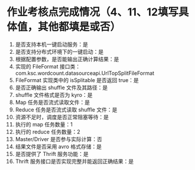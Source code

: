 # 作业考核点完成情况（4、11、12填写具体值，其他都填是或否）
1. 是否支持本机一键启动服务：是
2. 是否支持分布式环境下的一键启动：是
3. 根据配置参数，是否能输出正确计算结果：是
4. 实现的 FileFormat 接口类：com.ksc.wordcount.datasourceapi.UrlTopSplitFileFormat
5. FileFormat 实现类中的 isSplitable 是否返回 true：是
6. 是否正确输出 shuffle 文件及其路径：是
7. shuffle 文件格式是否为 kyro：是
8. Map 任务是否流式读取文件：是
9. Reduce 任务是否流式读取 shuffle 文件：是
10. 资源不足时，调度是否正常阻塞等待：是
11. 执行的 map 任务数量：1
12. 执行的 reduce 任务数量：2
13. Master/Driver 是否参与实际计算：否
14. 结果文件是否采用 avro 格式存储：是
15. 是否提供了 Thrift 服务功能：是
16. Thrift 服务接口是否实现完整并能返回正确结果：是